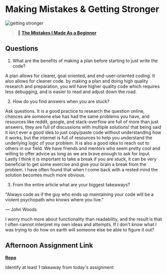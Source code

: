 # Making Mistakes & Getting Stronger

![getting stronger](https://bcw.blob.core.windows.net/public/img/lesson-images/js-bootcamp-logo.jpg)

> **📖 [The Mistakes I Made As a Beginner](https://codeworksacademy.com/fs-student-guide/resources/wk2/06-Coding-Mistakes)**

## Questions

1. What are the benefits of making a plan before starting to just write the code?

A plan allows for clearer, goal oriented, and end-user-oriented coding. It also allows for cleaner code. by making a plan and doing high quality research and preparation, you will have higher quality code which requires less debugging, and is easier to read and adjust down the road.

2. How do you find answers when you are stuck?

Ask questions. It is a good practice to research the question online, chances are someone else has had the same problems you have, and resources like reddit, google, and stack-overflow are full of more than just answers, they are full of discussions with multiple solutions! that being said it isn;t ever a good idea to just copy/paste code without understanding how it works, but the internet is full of resources to help you understand the underlying logic of your problem. 
It is also a good idea to reach out to others in our field. We have friends and mentors who seem pretty cool and willing to offer advice as long as we are brave enough to ask for input. 
Lastly I think it is important to take a break if you are stuck, it can be very beneficial to get some exercise and give your brain a break from the problem. I have often found that when I come back with a rested mind the solution becomes much more obvious.

3. From the entire article what are your biggest takeaways?

"Always code as if the guy who ends up maintaining your code will be a violent psychopath who knows where you live."

— John Woods

I worry much more about functionality than readability, and the result is that I often cannot interpret my own ideas and attempts. If I don't know what I was trying to do how on earth will someone else be able to figure it out?

## Afternoon Assignment Link

**[Repo](https://github.com/chris-hildebrandt/<ASSIGNMENT_REPO>)**

Identify at least 1 takeaway from today's assignment
